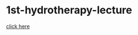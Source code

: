 # 1st-hydrotherapy-lecture
<a href="http://htmlpreview.github.io/?https://raw.githubusercontent.com/Abdallah-tec/1st-hydrotherapy-lecture/main/index.html">click here</a>
